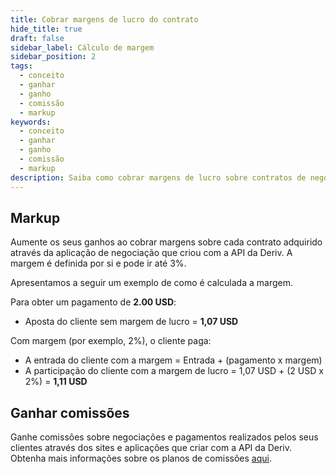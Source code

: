 ```yaml
---
title: Cobrar margens de lucro do contrato
hide_title: true
draft: false
sidebar_label: Cálculo de margem
sidebar_position: 2
tags:
  - conceito
  - ganhar
  - ganho
  - comissão
  - markup
keywords:
  - conceito
  - ganhar
  - ganho
  - comissão
  - markup
description: Saiba como cobrar margens de lucro sobre contratos de negociação adquiridos através da sua aplicação de negociação.
---
```


## Markup

Aumente os seus ganhos ao cobrar margens sobre cada contrato adquirido através da aplicação de negociação que criou com a API da Deriv. A margem é definida por si e pode ir até 3%.

Apresentamos a seguir um exemplo de como é calculada a margem.

Para obter um pagamento de **2.00 USD**:

- Aposta do cliente sem margem de lucro = **1,07 USD**

Com margem (por exemplo, 2%), o cliente paga:

- A entrada do cliente com a margem = Entrada + (pagamento x margem)
- A participação do cliente com a margem de lucro = 1,07 USD + (2 USD x 2%) = **1,11 USD**

## Ganhar comissões

Ganhe comissões sobre negociações e pagamentos realizados pelos seus clientes através dos sites e aplicações que criar com a API da Deriv. Obtenha mais informações sobre os planos de comissões [aqui](https://www.deriv.com/partners/affiliate-ib).
